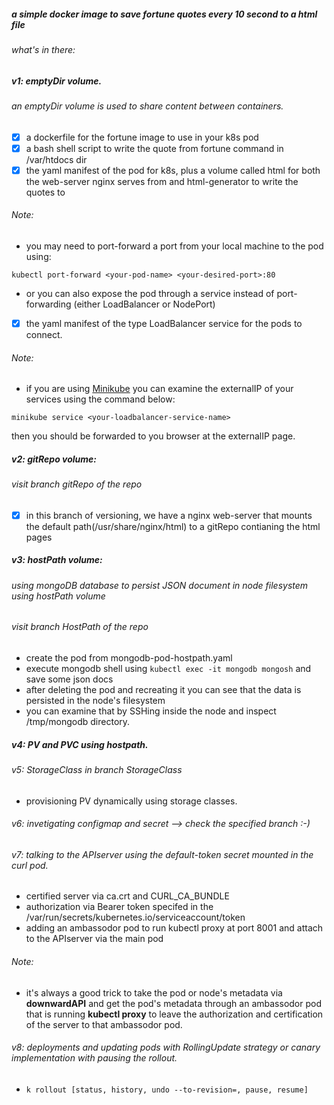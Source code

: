 ##### a simple docker image to save fortune quotes every 10 second to a html file

###### what's in there:
##### v1: emptyDir volume.
###### an emptyDir volume is used to share content between containers.
- [x] a dockerfile for the fortune image to use in your k8s pod
- [x] a bash shell script to write the quote from fortune command in /var/htdocs dir
- [x] the yaml manifest of the pod for k8s, plus a volume called html for both the web-server nginx serves from and html-generator to write the quotes to
###### Note:
- you may need to port-forward a port from your local machine to the pod using:
```
kubectl port-forward <your-pod-name> <your-desired-port>:80
``` 
- or you can also expose the pod through a service instead of port-forwarding (either LoadBalancer or NodePort)
- [x] the yaml manifest of the type LoadBalancer service for the pods to connect. 
###### Note:
- if you are using [Minikube](https://minikube.sigs.k8s.io/docs/) you can examine the externalIP of your services using the command below:
```
minikube service <your-loadbalancer-service-name>
```
then you should be forwarded to you browser at the externalIP page.

##### v2: gitRepo volume:
###### visit branch gitRepo of the repo
- [x] in this branch of versioning, we have a nginx web-server that mounts the default path(/usr/share/nginx/html) to a gitRepo contianing the html pages

##### v3: hostPath volume:
###### using mongoDB database to persist JSON document in node filesystem using hostPath volume
###### visit branch HostPath of the repo
- create the pod from mongodb-pod-hostpath.yaml
- execute mongodb shell using ```kubectl exec -it mongodb mongosh``` and save some json docs
- after deleting the pod and recreating it you can see that the data is persisted in the node's filesystem
- you can examine that by SSHing inside the node and inspect /tmp/mongodb directory.

##### v4: PV and PVC using hostpath.

###### v5: StorageClass in branch StorageClass
- provisioning PV dynamically using storage classes.

###### v6: invetigating configmap and secret --> check the specified branch :-)
###### v7: talking to the APIserver using the default-token secret mounted in the curl pod.
- certified server via ca.crt and CURL_CA_BUNDLE
- authorization via Bearer token specifed in the /var/run/secrets/kubernetes.io/serviceaccount/token
- adding an ambassodor pod to run kubectl proxy at port 8001 and attach to the APIserver via the main pod
###### Note:
- it's always a good trick to take the pod or node's metadata via **downwardAPI** and get the pod's metadata through an ambassodor pod that is running **kubectl proxy** to leave the authorization and certification of the server to that ambassodor pod.

###### v8: deployments and updating pods with RollingUpdate strategy or canary implementation with pausing the rollout.
- ```k rollout [status, history, undo --to-revision=, pause, resume]```